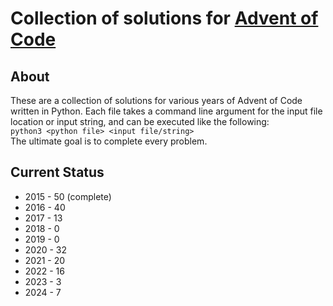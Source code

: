<h1>Collection of solutions for <a
    href="https://adventofcode.com/"
    target="_blank"
    rel="noopener noreferrer"
>Advent of Code</a></h1>

<h2>About</h2>
<p>
    These are a collection of solutions for various years of Advent of Code
    written in Python. Each file takes a command line argument for the input
    file location or input string, and can be executed like the following:<br>
    <code>python3 &lt;python file&gt; &lt;input file/string&gt;</code><br>
    The ultimate goal is to complete every problem.
</p>

<h2>Current Status</h2>
<ul>
    <li>2015 - 50 (complete)</li>
    <li>2016 - 40</li>
    <li>2017 - 13</li>
    <li>2018 - 0</li>
    <li>2019 - 0</li>
    <li>2020 - 32</li>
    <li>2021 - 20</li>
    <li>2022 - 16</li>
    <li>2023 - 3</li>
    <li>2024 - 7</li>
</ul>
